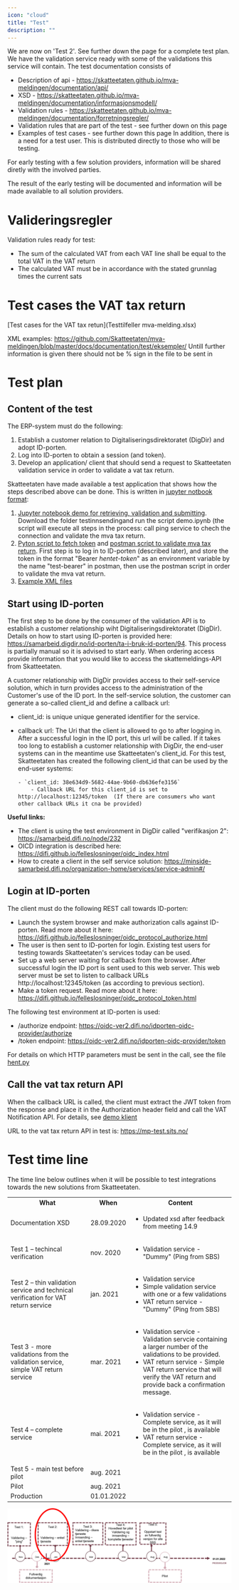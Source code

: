 ```yaml
---
icon: "cloud"
title: "Test"
description: ""
---
```


We are now on 'Test 2'. See further down the page for a complete test plan. We have the validation service ready with some of the validations this service will contain.
The test documentation consists of

- Description of api - https://skatteetaten.github.io/mva-meldingen/documentation/api/
- XSD - https://skatteetaten.github.io/mva-meldingen/documentation/informasjonsmodell/
- Validation rules - https://skatteetaten.github.io/mva-meldingen/documentation/forretningsregler/
- Validation rules that are part of the test - see further down on this page
- Examples of test cases - see further down this page
  In addition, there is a need for a test user. This is distributed directly to those who will be testing.

For early testing with a few solution providers, information will be shared diretly with the involved parties.

The result of the early testing will be documented and information will be made available to all solution providers.

# Valideringsregler

Validation rules ready for test:

- The sum of the calculated VAT from each VAT line shall be equal to the total VAT in the VAT return
- The calculated VAT must be in accordance with the stated grunnlag times the current sats

# Test cases the VAT tax return

[Test cases for the VAT tax retun](Testtilfeller mva-melding.xlsx)

XML examples: https://github.com/Skatteetaten/mva-meldingen/blob/master/docs/documentation/test/eksempler/
Untill further information is given there should not be % sign in the file to be sent in

# Test plan

## Content of the test

The ERP-system must do the following:

1. Establish a customer relation to Digitaliseringsdirektoratet (DigDir) and adopt ID-porten.
2. Log into ID-porten to obtain a session (and token).
3. Develop an application/ client that should send a request to Skatteetaten validation service in order to validate a vat tax return.

Skatteetaten have made available a test application that shows how the steps described above can be done. This is written in [jupyter notbook format](https://jupyter.org/):

1. [Jupyter notebook demo for retrieving, validation and submitting](https://github.com/Skatteetaten/mva-meldingen/blob/master/docs/documentation/test/demo.ipynb). Download the folder testinnsendingand run the script demo.ipynb (the script will execute all steps in the process: call ping service to chech the connection and validate the mva tax return.
2. [Pyton script to fetch token](https://github.com/Skatteetaten/mva-meldingen/blob/master/docs/documentation/test/hent.py) and [postman script to validate mva tax return](https://github.com/Skatteetaten/mva-meldingen/blob/master/docs/documentation/test/MeldingValidering.postman_collection.json). First step is to log in to ID-porten (described later), and store the token in the format "Bearer <em>hentet-token</em>" as an environment variable by the name "test-bearer" in postman, then use the postman script in order to validate the mva vat return.
3. [Example XML files](https://github.com/Skatteetaten/mva-meldingen/tree/master/docs/documentation/test/eksempler)

## Start using ID-porten

The first step to be done by the consumer of the validation API is to establish a customer relationship wiht Digitaliseringsdirektoratet (DigDir). Details on how to start using ID-porten is provided here: https://samarbeid.digdir.no/id-porten/ta-i-bruk-id-porten/94. This process is partially manual so it is advised to start early. When ordering access provide information that you would like to access the skattemeldings-API from Skatteetaten.

A customer relationship with DigDir provides access to their self-service solution, which in turn provides access to the administration of the Customer's use of the ID port. In the self-service solution, the customer can generate a so-called client_id and define a callback url:

- client_id: is unique unique generated identifier for the service.
- callback url: The Uri that the client is allowed to go to after logging in. After a successful login in the ID port, this url will be called.
  If it takes too long to establish a customer relationship with DigDir, the end-user systems can in the meantime use Skatteetaten's client_id. For this test, Skatteetaten has created the following client_id that can be used by the end-user systems:

      - `client_id: 38e634d9-5682-44ae-9b60-db636efe3156`
      	  - Callback URL for this client_id is set to  http://localhost:12345/token  (If there are consumers who want other callback URLs it cna be provided)

**Useful links:**

- The client is using the test environment in DigDir called "verifikasjon 2": https://samarbeid.difi.no/node/232
- OICD integration is described here: https://difi.github.io/felleslosninger/oidc_index.html
- How to create a client in the self service solution: https://minside-samarbeid.difi.no/organization-home/services/service-admin#/

## Login at ID-porten

The client must do the following REST call towards ID-porten:

- Launch the system browser and make authorization calls against ID-porten. Read more about it here: https://difi.github.io/felleslosninger/oidc_protocol_authorize.html
- The user is then sent to ID-porten for login. Existing test users for testing towards Skatteetaten's services today can be used.
- Set up a web server waiting for callback from the browser. After successful login the ID port is sent used to this web server. This web server must be set to listen to callback URLs http://localhost:12345/token (as according to previous section).
- Make a token request. Read more about it here: https://difi.github.io/felleslosninger/oidc_protocol_token.html

The following test environment at ID-porten is used:

- /authorize endpoint: https://oidc-ver2.difi.no/idporten-oidc-provider/authorize
- /token endpoint: https://oidc-ver2.difi.no/idporten-oidc-provider/token

For details on which HTTP parameters must be sent in the call, see the file [hent.py](https://github.com/Skatteetaten/mva-meldingen/blob/master/docs/documentation/test/hent.py)

## Call the vat tax return API

When the callback URL is called, the client must extract the JWT token from the response and place it in the Authorization header field and call the VAT Notification API. For details, see [demo klient](https://github.com/Skatteetaten/mva-meldingen/blob/master/docs/documentation/test/demo.ipynb)

URL to the vat tax return API in test is: https://mp-test.sits.no/

[comment]: <> (The first test should be to test that the client arrives, this can be done by calling the ping service:)

[comment]: <> (- `GET https://<env>/api/mva/mva-melding/ping`)

[comment]: <> (- `Example: GET https://mp-test.sits.no/api/mva/mva-melding/ping`)

# Test time line

The time line below outlines when it will be possible to test integrations towards the new solutions from Skatteetaten.

<table align=center>
  <tr><th align=center>What</th><th align=center>When</th><th align=center>Content</th></tr>
  <tr><td>Documentation XSD</td><td>28.09.2020</td><td><ul><li> Updated xsd after feedback from meeting 14.9</li></ul></td></tr>
  <tr><td>Test 1 – techincal verification</td><td>nov. 2020</td><td><ul><li>Validation service -"Dummy"  (Ping from SBS)</li></ul></td></tr> 
  <tr><td>Test 2 – thin validation service and technical verification for VAT return service</td><td>jan. 2021</td>
  <td> 
  <ul>
	<li>Validation service </li>
	<li>Simple validation service with one or a few validations </li>
    <li>VAT return service  - "Dummy"  (Ping from SBS)</li>
  </ul>
  </td></tr>
  <tr><td>Test 3 - more validations from the validation service, simple VAT return service</td><td>mar. 2021</td>
  <td>  
  <ul>
	<li>Validation service - Validation servcie containing a larger number of the validations to be provided. </li>
	<li>VAT return service  - Simple VAT return service that will verify the VAT return and provide back a confirmation message. </li>
  </ul>
  </td></tr>
  <tr><td>Test 4 – complete service</td><td>mai. 2021</td><td>
  <ul>
	<li>Validation service - Complete service, as it will be in the pilot , is available</li>
	<li>VAT return service  - Complete service, as it will be in the pilot , is available</li>
  </ul>
  </td></tr>
  <tr><td>Test 5 - main test before pilot</td><td>aug. 2021</td><td></td></tr>
  <tr><td>Pilot</td><td>aug. 2021</td><td></td></tr>
  <tr><td>Production </td><td>01.01.2022</td><td></td></tr>  
</table>

![Testplan](Testplan.png)
